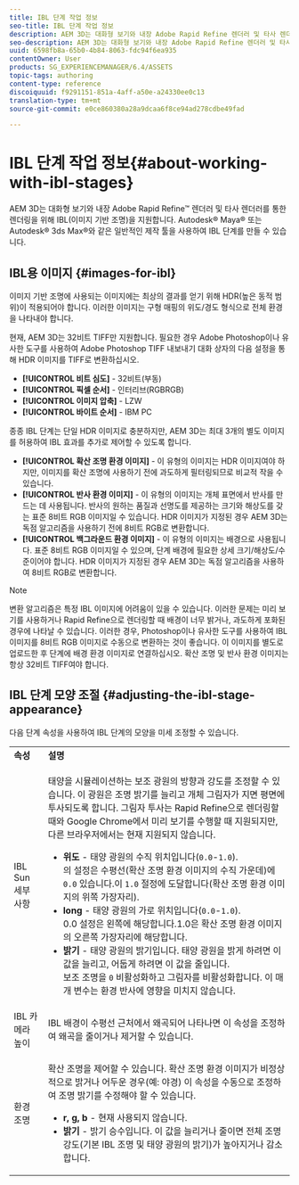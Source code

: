 ```yaml
---
title: IBL 단계 작업 정보
seo-title: IBL 단계 작업 정보
description: AEM 3D는 대화형 보기와 내장 Adobe Rapid Refine 렌더러 및 타사 렌더러를 통한 렌더링을 위해 IBL(이미지 기반 조명)을 지원합니다. Autodesk Maya 또는 Autodesk 3DS Max와 같은 공통 작성 도구를 사용하여 IBL 단계를 작성할 수 있습니다.
seo-description: AEM 3D는 대화형 보기와 내장 Adobe Rapid Refine 렌더러 및 타사 렌더러를 통한 렌더링을 위해 IBL(이미지 기반 조명)을 지원합니다. Autodesk Maya 또는 Autodesk 3DS Max와 같은 공통 작성 도구를 사용하여 IBL 단계를 작성할 수 있습니다.
uuid: 6598fb8a-65b0-4b84-8063-fdc94f6ea935
contentOwner: User
products: SG_EXPERIENCEMANAGER/6.4/ASSETS
topic-tags: authoring
content-type: reference
discoiquuid: f9291151-851a-4aff-a50e-a24330ee0c13
translation-type: tm+mt
source-git-commit: e0ce860380a28a9dcaa6f8ce94ad278cdbe49fad

---
```



# IBL 단계 작업 정보{#about-working-with-ibl-stages}

AEM 3D는 대화형 보기와 내장 Adobe Rapid Refine™ 렌더러 및 타사 렌더러를 통한 렌더링을 위해 IBL(이미지 기반 조명)을 지원합니다. Autodesk® Maya® 또는 Autodesk® 3ds Max®와 같은 일반적인 제작 툴을 사용하여 IBL 단계를 만들 수 있습니다.

## IBL용 이미지 {#images-for-ibl}

이미지 기반 조명에 사용되는 이미지에는 최상의 결과를 얻기 위해 HDR(높은 동적 범위)이 적용되어야 합니다. 이러한 이미지는 구형 매핑의 위도/경도 형식으로 전체 환경을 나타내야 합니다.

현재, AEM 3D는 32비트 TIFF만 지원합니다. 필요한 경우 Adobe Photoshop이나 유사한 도구를 사용하여 Adobe Photoshop TIFF 내보내기 대화 상자의 다음 설정을 통해 HDR 이미지를 TIFF로 변환하십시오.

* **[!UICONTROL 비트 심도]** - 32비트(부동)
* **[!UICONTROL 픽셀 순서]** - 인터리브(RGBRGB)
* **[!UICONTROL 이미지 압축]** - LZW
* **[!UICONTROL 바이트 순서]** - IBM PC

종종 IBL 단계는 단일 HDR 이미지로 충분하지만, AEM 3D는 최대 3개의 별도 이미지를 허용하여 IBL 효과를 추가로 제어할 수 있도록 합니다.

* **[!UICONTROL 확산 조명 환경 이미지]** - 이 유형의 이미지는 HDR 이미지여야 하지만, 이미지를 확산 조명에 사용하기 전에 과도하게 필터링되므로 비교적 작을 수 있습니다.
* **[!UICONTROL 반사 환경 이미지]** - 이 유형의 이미지는 개체 표면에서 반사를 만드는 데 사용됩니다. 반사의 원하는 품질과 선명도를 제공하는 크기와 해상도를 갖는 표준 8비트 RGB 이미지일 수 있습니다. HDR 이미지가 지정된 경우 AEM 3D는 독점 알고리즘을 사용하기 전에 8비트 RGB로 변환합니다.
* **[!UICONTROL 백그라운드 환경 이미지]** - 이 유형의 이미지는 배경으로 사용됩니다. 표준 8비트 RGB 이미지일 수 있으며, 단계 배경에 필요한 상세 크기/해상도/수준이어야 합니다. HDR 이미지가 지정된 경우 AEM 3D는 독점 알고리즘을 사용하여 8비트 RGB로 변환합니다.

>[!NOTE]
>변환 알고리즘은 특정 IBL 이미지에 어려움이 있을 수 있습니다. 이러한 문제는 미리 보기를 사용하거나 Rapid Refine으로 렌더링할 때 배경이 너무 밝거나, 과도하게 포화된 경우에 나타날 수 있습니다. 이러한 경우, Photoshop이나 유사한 도구를 사용하여 IBL 이미지를 8비트 RGB 이미지로 수동으로 변환하는 것이 좋습니다. 이 이미지를 별도로 업로드한 후 단계에 배경 환경 이미지로 연결하십시오. 확산 조명 및 반사 환경 이미지는 항상 32비트 TIFF여야 합니다.


## IBL 단계 모양 조절 {#adjusting-the-ibl-stage-appearance}

다음 단계 속성을 사용하여 IBL 단계의 모양을 미세 조정할 수 있습니다.

<table> 
 <tbody> 
  <tr> 
   <td><strong>속성</strong><br /> </td> 
   <td><strong>설명</strong></td> 
  </tr> 
  <tr> 
   <td>IBL Sun 세부 사항</td> 
   <td><p>태양을 시뮬레이션하는 보조 광원의 방향과 강도를 조정할 수 있습니다. <span class="diff-html-added">이 광원은 조명 밝기를 늘리고 개체 그림자가 지면 평면에 투사되도록 합니다. 그림자 투사는 Rapid Refine으로 렌더링할 때와 Google Chrome에서 미리 보기를 수행할 때 지원되지만, 다른 브라우저에서는 현재 지원되지 않습니다.</span></p> 
    <ul> 
     <li><strong>위도</strong> - 태양 광원의 수직 위치입니다(<code>0.0</code>-<code>1.0</code>).<br /> 의 설정은 수평선(확산 조명 환경 이미지의 수직 가운데)에 <code>0.0</code> 있습니다.이 <code>1.0</code> 절정에 도달합니다(확산 조명 환경 이미지의 위쪽 가장자리).</li> 
     <li><strong>long</strong> - 태양 광원의 가로 위치입니다(<code>0.0</code>-<code>1.0</code>).<br /> 0.0 설정은 왼쪽에 해당합니다.1.0은 확산 조명 환경 이미지의 오른쪽 가장자리에 해당합니다.<br /> </li> 
     <li><strong>밝기</strong> - 태양 광원의 밝기입니다. 태양 광원을 밝게 하려면 이 값을 늘리고, 어둡게 하려면 이 값을 줄입니다. <br /> 보조 조명을 <code>0</code> 비활성화하고 그림자를 비활성화합니다. 이 매개 변수는 환경 반사에 영향을 미치지 않습니다.<br /> </li> 
    </ul> </td> 
  </tr> 
  <tr> 
   <td>IBL 카메라 높이</td> 
   <td>IBL 배경이 수평선 근처에서 왜곡되어 나타나면 이 속성을 조정하여 왜곡을 줄이거나 제거할 수 있습니다. <br /> </td> 
  </tr> 
  <tr> 
   <td>환경 조명</td> 
   <td><p><span class="diff-html-added">확산 조명을 제어할 수 있습니다. 확산 조명 환경 이미지가 비정상적으로 밝거나 어두운 경우(예: 야경) 이 속성을 수동으로 조정하여 조명 밝기를 수정해야 할 수 있습니다.</span></p> 
    <ul> 
     <li><strong>r, g, b</strong> - 현재 사용되지 않습니다.</li> 
     <li><strong>밝기</strong> - <span class="diff-html-added">밝기 승수입니다. 이 값을 늘리거나 줄이면 전체 조명 강도(기본 IBL 조명 및 태양 광원의 밝기)가 높아지거나 감소합니다.</span></li> 
    </ul> </td> 
  </tr> 
 </tbody> 
</table>

